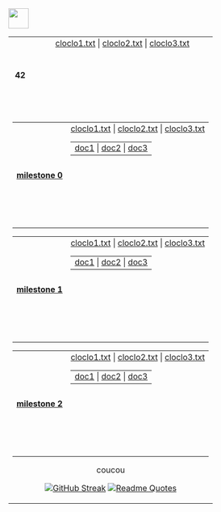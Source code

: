<img src="https://raw.githubusercontent.com/innng/innng/master/assets/kyubey.gif" height="40" />


<table align="center">
  <!-- Ligne principale avec le titre et le premier bloc de fichiers -->
  <tr align="center" valign="center" height="150">
    <th height="150">42</th>
    <td align="center" valign="top" height="150">
      <a href="test1/cloclo1.txt">cloclo1.txt</a> |
      <a href="test1/cloclo2.txt">cloclo2.txt</a> |
      <a href="test1/cloclo3.txt">cloclo3.txt</a>
    </td>
  </tr>
  <!-- Une seule cellule contenant tous les autres tableaux en ligne -->
  <tr>
    <td colspan="2" align="center" valign="top">
      <table align="center">
        <tr align="center" valign="center" height="150">
    <th height="150"><a href="test3/cloclo1.txt">milestone 0</a></th>
      <td>
        <table align="center" valign="center" height="150">
          <tr>
            <a href="test3/cloclo1.txt">cloclo1.txt</a> |
            <a href="test3/cloclo2.txt">cloclo2.txt</a> |
            <a href="test3/cloclo3.txt">cloclo3.txt</a>
          </tr>
          <td>
            <a href="test3/cloclo1.txt">doc1</a> |
            <a href="test3/cloclo2.txt">doc2</a> |
            <a href="test3/cloclo3.txt">doc3</a>
          </td>
        </table
      </td>
        </tr>
      </table>
      <table align="center">
        <tr align="center" valign="center" height="150">
        <th height="150"><a href="test3/cloclo1.txt">milestone 1</a></th>
        <td>
          <table align="center" valign="center" height="150">
            <tr>
              <a href="test3/cloclo1.txt">cloclo1.txt</a> |
              <a href="test3/cloclo2.txt">cloclo2.txt</a> |
              <a href="test3/cloclo3.txt">cloclo3.txt</a>
            </tr>
            <td>
              <a href="test3/cloclo1.txt">doc1</a> |
              <a href="test3/cloclo2.txt">doc2</a> |
              <a href="test3/cloclo3.txt">doc3</a>
            </td>
          </table
    </td>
        </tr>
      </table>
      <table align="center">
        <tr align="center" valign="center" height="150">
          <th height="150"><a href="test3/cloclo1.txt">milestone 2</a></th>
        <td>
          <table align="center" valign="center" height="150">
            <tr>
              <a href="test3/cloclo1.txt">cloclo1.txt</a> |
              <a href="test3/cloclo2.txt">cloclo2.txt</a> |
              <a href="test3/cloclo3.txt">cloclo3.txt</a>
            </tr>
            <td>
              <a href="test3/cloclo1.txt">doc1</a> |
              <a href="test3/cloclo2.txt">doc2</a> |
              <a href="test3/cloclo3.txt">doc3</a>
            </td>
        </tr>
      </table>
    </td>
  </tr>
</table>



<p>coucou</p>

[![GitHub Streak](https://streak-stats.demolab.com?user=zoyern&theme=nord&border_radius=10&date_format=j%20M%5B%20Y%5D&mode=weekly&card_width=600&card_height=50&dates=4C566A&hide_current_streak=true&hide_longest_streak=true)](https://git.io/streak-stats)
[![Readme Quotes](https://quotes-github-readme.vercel.app/api?type=horizontal&theme=nord)](https://github.com/piyushsuthar/github-readme-quotes)
